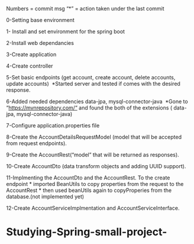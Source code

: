 Numbers = commit msg “*” = action taken under the last commit

0-Setting base environment

1- Install and set environment for the spring boot

2-Install web dependancies

3-Create application

4-Create controller

5-Set basic endpoints (get account, create account, delete accounts, update accounts) 
      *Started server and tested if comes with the desired response.

6-Added needed dependencies data-jpa, mysql-connector-java 	*Gone to “https://mvnrepository.com/“ and found the both of the extensions ( data-jpa, mysql-connector-java)

7-Configure application.properties file

8-Create the AccountDetailsRequestModel (model that will be accepted from request endpoints).

9-Create the AccountRest(“model” that will be returned as responses).

10-Create AccountDto (data transform objects and adding UUID support).

11-Implmenting the AccountDto and the AccountRest. To the create endpoint
 	  * imported BeanUtils to copy properties from the request to the AccountRest
  	* then used beanUtils again to copyProperies from the database.(not implemented yet)

12-Create AccountServiceImplmentation and AccountServiceInterface.
# Studying-Spring-small-project-
